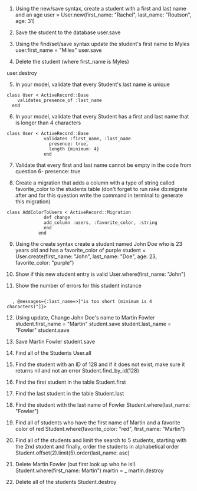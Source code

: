1. Using the new/save syntax, create a student with a first and last name and an age
  user = User.new(first_name: "Rachel", last_name: "Routson", age: 31)

2. Save the student to the database
  user.save

3. Using the find/set/save syntax update the student's first name to Myles
  user.first_name = "Miles"
  user.save

4. Delete the student (where first_name is Myles)

  user.destroy

5. In your model, validate that every Student's last name is unique
  <pre><code>class User < ActiveRecord::Base
    validates_presence_of :last_name
  end</code></pre>

6. In your model, validate that every Student has a first and last name that is longer than 4 characters
  <pre><code>class User < ActiveRecord::Base
              validates :first_name, :last_name
                presence: true,
                length {minimum: 4}
              end</code></pre>


7. Validate that every first and last name cannot be empty
  in the code from question 6- presence: true

8. Create a migration that adds a column with a type of string called favorite_color to the students table (don't forget to run rake db:migrate after and for this question write the command in terminal to generate this migration)
  <pre><code>class AddColorToUsers < ActiveRecord::Migration
              def change
              add_column :users, :favorite_color, :string
              end
            end</code></pre>


9. Using the create syntax create a student named John Doe who is 23 years old and has a favorite_color of purple
  student = User.create(first_name: "John", last_name: "Doe", age: 23, favorite_color: "purple")

10. Show if this new student entry is valid
  User.where(first_name: "John")

11. Show the number of errors for this student instance
  <pre><code>
  <User id: nil, last_name: "Doe", last_name: nil, age: nil, created_at: nil, updated_at: nil, favorite_color: nil>, @messages={:last_name=>["is too short (minimum is 4 characters)"]}> </code></pre>

12. Using update, Change John Doe's name to Martin Fowler
  student.first_name = "Martin"
  student.save
  student.last_name = "Fowler"
  student.save

12. Save Martin Fowler
  student.save

13. Find all of the Students
  User.all

14. Find the student with an ID of 128 and if it does not exist, make sure it returns nil and not an error
    Student.find_by_id(128)

15. Find the first student in the table
  Student.first
16. Find the last student in the table
  Student.last
17. Find the student with the last name of Fowler
  Student.where(last_name: "Fowler")
18. Find all of students who have the first name of Martin and a favorite color of red
  Student.where(favorite_color: "red", first_name: "Martin")
19. Find all of the students and limit the search to 5 students, starting with the 2nd student and finally, order the students in alphabetical order
  Student.offset(2).limit(5).order(last_name: asc)
20. Delete Martin Fowler (but first look up who he is!)
  Student.where(first_name: Martin")
  martin = _
  martin.destroy
20. Delete all of the students
  Student.destroy

